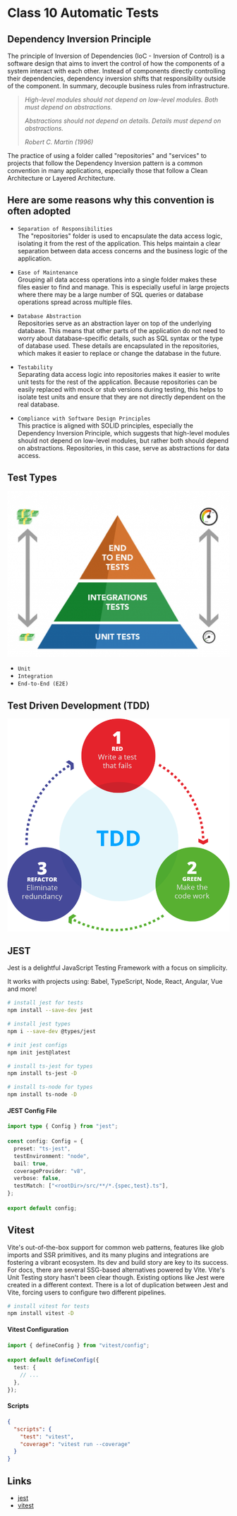 # Class 10 Automatic Tests

## Dependency Inversion Principle

The principle of Inversion of Dependencies (IoC - Inversion of Control) is a software design that aims to invert the control of how the components of a system interact with each other. Instead of components directly controlling their dependencies, dependency inversion shifts that responsibility outside of the component. In summary, decouple business rules from infrastructure.

> _High-level modules should not depend on low-level modules. Both must depend on abstractions._
>
> _Abstractions should not depend on details. Details must depend on abstractions._
>
> _Robert C. Martin (1996)_

The practice of using a folder called "repositories" and "services" to projects that follow the Dependency Inversion pattern is a common convention in many applications, especially those that follow a Clean Architecture or Layered Architecture.

## Here are some reasons why this convention is often adopted

- `Separation of Responsibilities`  
  The "repositories" folder is used to encapsulate the data access logic, isolating it from the rest of the application. This helps maintain a clear separation between data access concerns and the business logic of the application.

- `Ease of Maintenance`  
  Grouping all data access operations into a single folder makes these files easier to find and manage. This is especially useful in large projects where there may be a large number of SQL queries or database operations spread across multiple files.

- `Database Abstraction`  
  Repositories serve as an abstraction layer on top of the underlying database. This means that other parts of the application do not need to worry about database-specific details, such as SQL syntax or the type of database used. These details are encapsulated in the repositories, which makes it easier to replace or change the database in the future.

- `Testability`  
  Separating data access logic into repositories makes it easier to write unit tests for the rest of the application. Because repositories can be easily replaced with mock or stub versions during testing, this helps to isolate test units and ensure that they are not directly dependent on the real database.

- `Compliance with Software Design Principles`  
  This practice is aligned with SOLID principles, especially the Dependency Inversion Principle, which suggests that high-level modules should not depend on low-level modules, but rather both should depend on abstractions. Repositories, in this case, serve as abstractions for data access.

## Test Types

![pyramid-tests](../documents/pyramid-tests.png)

- `Unit`
- `Integration`
- `End-to-End (E2E)`

## Test Driven Development (TDD)

![TDD](../documents/tdd.png)

## JEST

Jest is a delightful JavaScript Testing Framework with a focus on simplicity.

It works with projects using: Babel, TypeScript, Node, React, Angular, Vue and more!

```bash
# install jest for tests
npm install --save-dev jest
```

```bash
# install jest types
npm i --save-dev @types/jest
```

```bash
# init jest configs
npm init jest@latest
```

```bash
# install ts-jest for types
npm install ts-jest -D
```

```bash
# install ts-node for types
npm install ts-node -D
```

#### JEST Config File

```ts
import type { Config } from "jest";

const config: Config = {
  preset: "ts-jest",
  testEnvironment: "node",
  bail: true,
  coverageProvider: "v8",
  verbose: false,
  testMatch: ["<rootDir>/src/**/*.{spec,test}.ts"],
};

export default config;
```

## Vitest

Vite's out-of-the-box support for common web patterns, features like glob imports and SSR primitives, and its many plugins and integrations are fostering a vibrant ecosystem. Its dev and build story are key to its success. For docs, there are several SSG-based alternatives powered by Vite. Vite's Unit Testing story hasn't been clear though. Existing options like Jest were created in a different context. There is a lot of duplication between Jest and Vite, forcing users to configure two different pipelines.

```bash
# install vitest for tests
npm install vitest -D
```

#### Vitest Configuration

```ts
import { defineConfig } from "vitest/config";

export default defineConfig({
  test: {
    // ...
  },
});
```

#### Scripts

```json
{
  "scripts": {
    "test": "vitest",
    "coverage": "vitest run --coverage"
  }
}
```

## Links

- [jest](https://jestjs.io/)
- [vitest](https://vitest.dev/)
